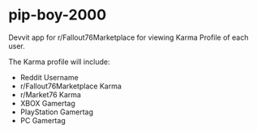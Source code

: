 # pip-boy-2000

Devvit app for r/Fallout76Marketplace for viewing Karma Profile of each user.

The Karma profile will include:

- Reddit Username
- r/Fallout76Marketplace Karma
- r/Market76 Karma
- XBOX Gamertag
- PlayStation Gamertag
- PC Gamertag
